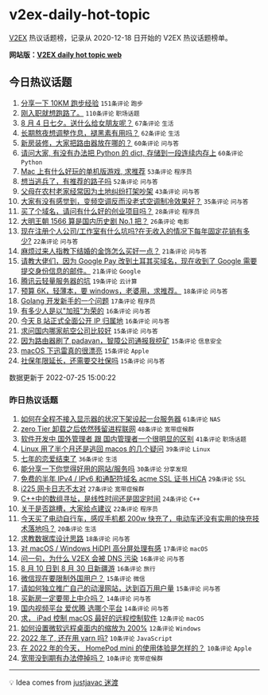 # v2ex-daily-hot-topic

[V2EX](https://www.v2ex.com/) 热议话题榜，记录从 2020-12-18 日开始的 V2EX 热议话题榜单。

**网站版：[V2EX daily hot topic web](https://boojack.github.io/v2ex-daily-hot-topic-web/)**

## 今日热议话题

<!-- TODAY BEGIN -->

1. [分享一下 10KM 跑步经验](https://www.v2ex.com/t/868472) `151条评论` `跑步`
1. [刚入职就想跑路了。](https://www.v2ex.com/t/868453) `110条评论` `职场话题`
1. [8 月 4 日七夕。送什么给女朋友呢？](https://www.v2ex.com/t/868457) `67条评论` `生活`
1. [长期熬夜想调整作息，褪黑素有用吗？](https://www.v2ex.com/t/868528) `62条评论` `生活`
1. [新房装修，大家把路由器放在哪的？](https://www.v2ex.com/t/868452) `60条评论` `问与答`
1. [请问大家, 有没有办法把 Python 的 dict, 存储到一段连续内存上](https://www.v2ex.com/t/868557) `60条评论` `Python`
1. [Mac 上有什么好玩的单机版游戏, 求推荐](https://www.v2ex.com/t/868511) `53条评论` `程序员`
1. [想当逃兵了，有推荐的路子吗](https://www.v2ex.com/t/868509) `52条评论` `问与答`
1. [父母在农村老家经常因为土地纠纷打架吵架](https://www.v2ex.com/t/868582) `43条评论` `问与答`
1. [大家有没有感觉到，变频空调反而没老式空调制冷效果好？](https://www.v2ex.com/t/868451) `35条评论` `问与答`
1. [买了个域名，请问有什么好的创业项目吗？](https://www.v2ex.com/t/868612) `28条评论` `程序员`
1. [大明王朝 1566 算是国内历史剧 No.1 把？](https://www.v2ex.com/t/868513) `26条评论` `电影`
1. [现在注册个人公司/工作室有什么坑吗?在无收入的情况下每年固定花销有多少?](https://www.v2ex.com/t/868466) `22条评论` `问与答`
1. [麻烦过来人指教下结婚的金饰怎么买好一点？](https://www.v2ex.com/t/868579) `21条评论` `问与答`
1. [请教大佬们，因为 Google Pay 改到土耳其买域名，现在收到了 Google 需要提交身份信息的邮件。](https://www.v2ex.com/t/868489) `21条评论` `Google`
1. [腾讯云轻量服务器的坑](https://www.v2ex.com/t/868487) `19条评论` `云计算`
1. [预算 6K，轻薄本，要 windows，老婆用，求推荐。](https://www.v2ex.com/t/868479) `18条评论` `问与答`
1. [Golang 开发新手的一个问题](https://www.v2ex.com/t/868601) `17条评论` `程序员`
1. [有多少人是以"加班"为荣的](https://www.v2ex.com/t/868607) `16条评论` `问与答`
1. [今天 B 站正式全面公开 IP 归属地](https://www.v2ex.com/t/868522) `16条评论` `问与答`
1. [求问国内哪家航空公司比较好](https://www.v2ex.com/t/868594) `15条评论` `问与答`
1. [因为路由器刷了 padavan，智障公司通报我挖矿](https://www.v2ex.com/t/868561) `15条评论` `信息安全`
1. [macOS 下迅雷真的很漂亮](https://www.v2ex.com/t/868494) `15条评论` `Apple`
1. [社保年限延长，还需要交社保吗](https://www.v2ex.com/t/868500) `15条评论` `问与答`

数据更新于 2022-07-25 15:00:22

<!-- TODAY END -->

### 昨日热议话题

<!-- YESTERDAY BEGIN -->

1. [如何在全程不接入显示器的状况下架设起一台服务器](https://www.v2ex.com/t/868389) `61条评论` `NAS`
1. [zero Tier 卸载之后依然残留进程联网](https://www.v2ex.com/t/868314) `48条评论` `宽带症候群`
1. [软件开发中 国外管理者 跟 国内管理者一个很明显的区别](https://www.v2ex.com/t/868301) `41条评论` `职场话题`
1. [Linux 用了半个月还是逃回 macos 的几个疑问](https://www.v2ex.com/t/868307) `39条评论` `Linux`
1. [七年的恋爱结束了](https://www.v2ex.com/t/868362) `36条评论` `生活`
1. [能分享一下你觉得好用的网站/服务吗](https://www.v2ex.com/t/868405) `30条评论` `分享发现`
1. [免费的半年 IPv4 / IPv6 和通配符域名 acme SSL 证书 HiCA](https://www.v2ex.com/t/868344) `29条评论` `SSL`
1. [i225 网卡日志不太对](https://www.v2ex.com/t/868318) `27条评论` `宽带症候群`
1. [C++中的数组寻址，是线性时间还是固定时间](https://www.v2ex.com/t/868384) `24条评论` `C++`
1. [关于是否跳槽，大家给点建议](https://www.v2ex.com/t/868327) `22条评论` `程序员`
1. [今天买了电动自行车，感叹手机都 200w 快充了，电动车还没有实用的快充技术落地吗？](https://www.v2ex.com/t/868423) `20条评论` `生活`
1. [求教数据库设计思路](https://www.v2ex.com/t/868322) `18条评论` `问与答`
1. [对 macOS / Windows HiDPI 高分屏处理有感](https://www.v2ex.com/t/868424) `17条评论` `macOS`
1. [问一句，为什么 V2EX 会被 DNS 污染](https://www.v2ex.com/t/868399) `16条评论` `问与答`
1. [8 月 10 日到 8 月 30 日新疆游](https://www.v2ex.com/t/868342) `16条评论` `旅行`
1. [微信现在要限制外国用户？](https://www.v2ex.com/t/868409) `15条评论` `微信`
1. [请如何独立推广自己的动漫网站，达到百万用户量](https://www.v2ex.com/t/868400) `15条评论` `问与答`
1. [买新房一定要带上中介吗？](https://www.v2ex.com/t/868354) `14条评论` `问与答`
1. [国内视频平台 爱优腾 选哪个平台](https://www.v2ex.com/t/868336) `14条评论` `问与答`
1. [求， iPad 控制 macOS 最好的远程控制软件](https://www.v2ex.com/t/868373) `12条评论` `macOS`
1. [如何设置微软远程桌面内的缩放为 200%](https://www.v2ex.com/t/868317) `12条评论` `Windows`
1. [2022 年了, 还在用 yarn 吗?](https://www.v2ex.com/t/868418) `10条评论` `JavaScript`
1. [在 2022 年的今天， HomePod mini 的使用体验是怎样的？](https://www.v2ex.com/t/868408) `10条评论` `Apple`
1. [宽带没到期有办法停掉吗？](https://www.v2ex.com/t/868390) `10条评论` `宽带症候群`

<!-- YESTERDAY END -->

---

💡 Idea comes from [justjavac 迷渡](https://github.com/justjavac/)
